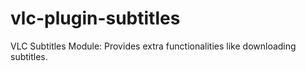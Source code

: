 # vlc-plugin-subtitles
VLC Subtitles Module: Provides extra functionalities like downloading subtitles.
